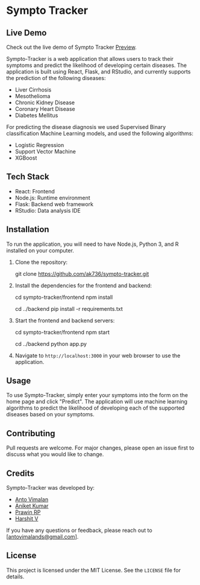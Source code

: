 # Sympto Tracker

## Live Demo
Check out the live demo of Sympto Tracker [Preview](https://sympto-tracker.vercel.app/).

Sympto-Tracker is a web application that allows users to track their symptoms and predict the likelihood of developing certain diseases. The application is built using React, Flask, and RStudio, and currently supports the prediction of the following diseases:

- Liver Cirrhosis
- Mesothelioma
- Chronic Kidney Disease
- Coronary Heart Disease
- Diabetes Mellitus

For predicting the disease diagnosis we used Supervised Binary classification Machine Learning models, and used the following algorithms:

- Logistic Regression
- Support Vector Machine
- XGBoost

## Tech Stack

- React: Frontend
- Node.js: Runtime environment
- Flask: Backend web framework
- RStudio: Data analysis IDE





## Installation

To run the application, you will need to have Node.js, Python 3, and R installed on your computer.

1. Clone the repository:

   git clone https://github.com/ak736/sympto-tracker.git

2. Install the dependencies for the frontend and backend:

   cd sympto-tracker/frontend
   npm install

   cd ../backend
   pip install -r requirements.txt

3. Start the frontend and backend servers:

   cd sympto-tracker/frontend
   npm start

   cd ../backend
   python app.py
   
4. Navigate to `http://localhost:3000` in your web browser to use the application.

## Usage

To use Sympto-Tracker, simply enter your symptoms into the form on the home page and click "Predict". The application will use machine learning algorithms to predict the likelihood of developing each of the supported diseases based on your symptoms.

## Contributing

Pull requests are welcome. For major changes, please open an issue first to discuss what you would like to change.

## Credits

Sympto-Tracker was developed by:

- [Anto Vimalan](https://github.com/vimalds15)
- [Aniket Kumar](https://github.com/ak736)
- [Prawin RP](https://github.com/PRAWIN392)
- [Harshit V](https://github.com/harshitv804)

If you have any questions or feedback, please reach out to [antovimalands@gmail.com].

## License

This project is licensed under the MIT License. See the `LICENSE` file for details.
